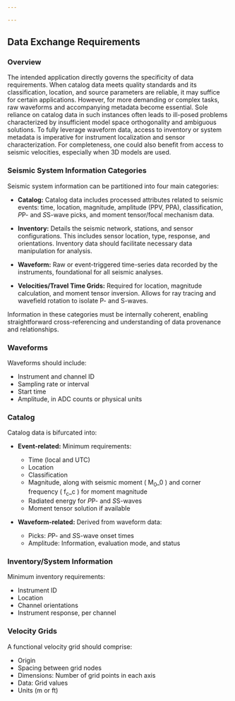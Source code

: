 ```yaml
---

---
```


## Data Exchange Requirements

### Overview

The intended application directly governs the specificity of data requirements. When catalog data meets quality standards and its classification, location, and source parameters are reliable, it may suffice for certain applications. However, for more demanding or complex tasks, raw waveforms and accompanying metadata become essential. Sole reliance on catalog data in such instances often leads to ill-posed problems characterized by insufficient model space orthogonality and ambiguous solutions. To fully leverage waveform data, access to inventory or system metadata is imperative for instrument localization and sensor characterization. For completeness, one could also benefit from access to seismic velocities, especially when 3D models are used.

### Seismic System Information Categories

Seismic system information can be partitioned into four main categories:

- **Catalog:** Catalog data includes processed attributes related to seismic events: time, location, magnitude, amplitude (PPV, PPA), classification, *P*P- and *S*S-wave picks, and moment tensor/focal mechanism data.
    
- **Inventory:** Details the seismic network, stations, and sensor configurations. This includes sensor location, type, response, and orientations. Inventory data should facilitate necessary data manipulation for analysis.
    
- **Waveform:** Raw or event-triggered time-series data recorded by the instruments, foundational for all seismic analyses.
    
- **Velocities/Travel Time Grids:** Required for location, magnitude calculation, and moment tensor inversion. Allows for ray tracing and wavefield rotation to isolate P- and S-waves.

Information in these categories must be internally coherent, enabling straightforward cross-referencing and understanding of data provenance and relationships.

### Waveforms

Waveforms should include:

- Instrument and channel ID
- Sampling rate or interval
- Start time
- Amplitude, in ADC counts or physical units

### Catalog

Catalog data is bifurcated into:

- **Event-related:** Minimum requirements:
    - Time (local and UTC)
    - Location
    - Classification 
    - Magnitude, along with seismic moment \( M<sub>0</sub>_0 \) and corner frequency \( f<sub>c</sub>_c \) for moment magnitude
    - Radiated energy for *P*P- and *S*S-waves
    - Moment tensor solution if available

- **Waveform-related:** Derived from waveform data:
    - Picks: *P*P- and *S*S-wave onset times
    - Amplitude: Information, evaluation mode, and status

### Inventory/System Information

Minimum inventory requirements:

- Instrument ID
- Location
- Channel orientations
- Instrument response, per channel

### Velocity Grids

A functional velocity grid should comprise:

- Origin
- Spacing between grid nodes
- Dimensions: Number of grid points in each axis
- Data: Grid values
- Units (m or ft)
<!--stackedit_data:
eyJoaXN0b3J5IjpbLTEzMzE2NDc2NTFdfQ==
-->
